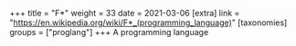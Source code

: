 +++
title = "F*"
weight = 33
date = 2021-03-06
[extra]
link = "https://en.wikipedia.org/wiki/F*_(programming_language)"
[taxonomies]
groups = ["proglang"]
+++
A programming language


